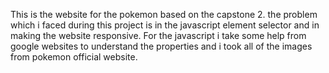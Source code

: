 This is the website for the pokemon based on the capstone 2.
the problem which i faced during this project is in the javascript element selector and in making the website responsive.
For the javascript i take some help from google websites to understand the properties and i took all of the images from pokemon official website.
